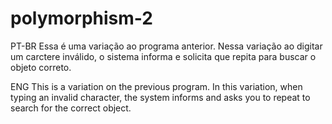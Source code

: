 # polymorphism-2

PT-BR
Essa é uma variação ao programa anterior. Nessa variação ao digitar um carctere inválido, o sistema informa e solicita que repita para buscar o objeto correto. 

ENG
This is a variation on the previous program. In this variation, when typing an invalid character, the system informs and asks you to repeat to search for the correct object.
